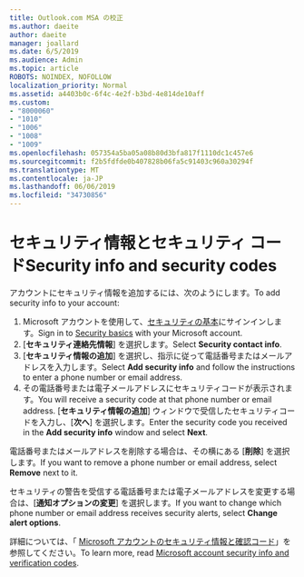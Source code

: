 ```yaml
---
title: Outlook.com MSA の校正
ms.author: daeite
author: daeite
manager: joallard
ms.date: 6/5/2019
ms.audience: Admin
ms.topic: article
ROBOTS: NOINDEX, NOFOLLOW
localization_priority: Normal
ms.assetid: a4403b0c-6f4c-4e2f-b3bd-4e814de10aff
ms.custom:
- "8000060"
- "1010"
- "1006"
- "1008"
- "1009"
ms.openlocfilehash: 057354a5ba05a08b80d3bfa817f1110dc1c457e6
ms.sourcegitcommit: f2b5fdfde0b407828b06fa5c91403c960a30294f
ms.translationtype: MT
ms.contentlocale: ja-JP
ms.lasthandoff: 06/06/2019
ms.locfileid: "34730856"
---
```

# <a name="security-info-and-security-codes"></a><span data-ttu-id="2f848-102">セキュリティ情報とセキュリティ コード</span><span class="sxs-lookup"><span data-stu-id="2f848-102">Security info and security codes</span></span>

<span data-ttu-id="2f848-103">アカウントにセキュリティ情報を追加するには、次のようにします。</span><span class="sxs-lookup"><span data-stu-id="2f848-103">To add security info to your account:</span></span>

1. <span data-ttu-id="2f848-104">Microsoft アカウントを使用して、[セキュリティの基本](https://account.microsoft.com/security)にサインインします。</span><span class="sxs-lookup"><span data-stu-id="2f848-104">Sign in to [Security basics](https://account.microsoft.com/security) with your Microsoft account.</span></span>
1. <span data-ttu-id="2f848-105">[**セキュリティ連絡先情報**] を選択します。</span><span class="sxs-lookup"><span data-stu-id="2f848-105">Select **Security contact info**.</span></span>
1. <span data-ttu-id="2f848-106">[**セキュリティ情報の追加**] を選択し、指示に従って電話番号またはメールアドレスを入力します。</span><span class="sxs-lookup"><span data-stu-id="2f848-106">Select **Add security info** and follow the instructions to enter a phone number or email address.</span></span>
1. <span data-ttu-id="2f848-107">その電話番号または電子メールアドレスにセキュリティコードが表示されます。</span><span class="sxs-lookup"><span data-stu-id="2f848-107">You will receive a security code at that phone number or email address.</span></span> <span data-ttu-id="2f848-108">[**セキュリティ情報の追加**] ウィンドウで受信したセキュリティコードを入力し、[**次へ**] を選択します。</span><span class="sxs-lookup"><span data-stu-id="2f848-108">Enter the security code you received in the **Add security info** window and select **Next**.</span></span>

<span data-ttu-id="2f848-109">電話番号またはメールアドレスを削除する場合は、その横にある [**削除**] を選択します。</span><span class="sxs-lookup"><span data-stu-id="2f848-109">If you want to remove a phone number or email address, select **Remove** next to it.</span></span>

<span data-ttu-id="2f848-110">セキュリティの警告を受信する電話番号または電子メールアドレスを変更する場合は、[**通知オプションの変更**] を選択します。</span><span class="sxs-lookup"><span data-stu-id="2f848-110">If you want to change which phone number or email address receives security alerts, select **Change alert options**.</span></span>

<span data-ttu-id="2f848-111">詳細については、「 [Microsoft アカウントのセキュリティ情報と確認コード](https://support.microsoft.com/help/12428/)」を参照してください。</span><span class="sxs-lookup"><span data-stu-id="2f848-111">To learn more, read [Microsoft account security info and verification codes](https://support.microsoft.com/help/12428/).</span></span>